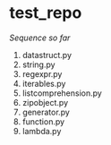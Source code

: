 # test_repo #

*Sequence so far*

1. datastruct.py
2. string.py
3. regexpr.py
4. iterables.py
5. listcomprehension.py
6. zipobject.py
7. generator.py
8. function.py
9. lambda.py
